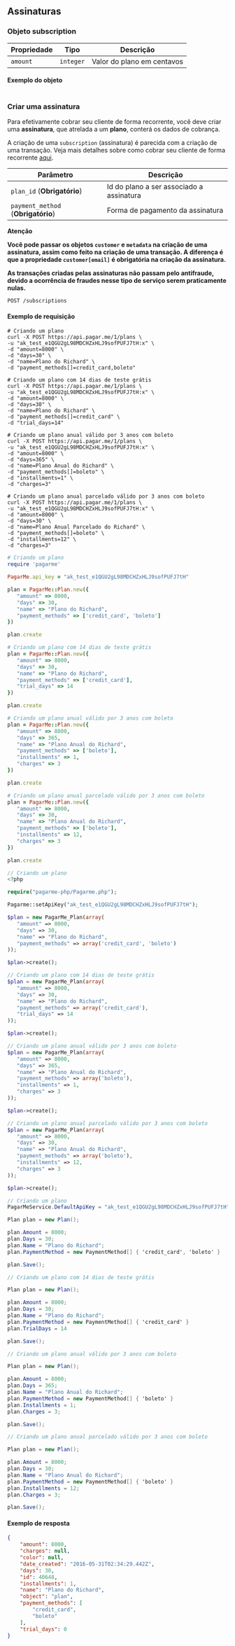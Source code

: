 ## Assinaturas

### Objeto subscription

Propriedade | Tipo | Descrição
---|---|---
`amount` | `integer` | Valor do plano em centavos
 
#### Exemplo do objeto

```json
```

### Criar uma assinatura

Para efetivamente cobrar seu cliente de forma recorrente, você deve criar uma **assinatura**, que atrelada a um **plano**, conterá os dados de cobrança.

A criação de uma `subscription` (assinatura) é parecida com a criação de uma transação. Veja mais detalhes sobre como cobrar seu cliente de forma recorrente [aqui](https://pagar.me/docs/plans-subscriptions/#criando-uma-assinatura).

Parâmetro | Descrição
---|---
`plan_id` (**Obrigatório**) | Id do plano a ser associado a assinatura
`payment_method` (**Obrigatório**) | Forma de pagamento da assinatura

**Atenção**

**Você pode passar os objetos `customer` e `metadata` na criação de uma assinatura, assim como feito na criação de uma transação. A diferença é que a propriedade `customer[email]` é obrigatória na criação da assinatura.**

**As transações criadas pelas assinaturas não passam pelo antifraude, devido a ocorrência de fraudes nesse tipo de serviço serem praticamente nulas.**

```endpoint
POST /subscriptions
```

#### Exemplo de requisição

```curl
# Criando um plano
curl -X POST https://api.pagar.me/1/plans \
-u "ak_test_e1QGU2gL98MDCHZxHLJ9sofPUFJ7tH:x" \
-d "amount=8000" \
-d "days=30" \
-d "name=Plano do Richard" \
-d "payment_methods[]=credit_card,boleto"

# Criando um plano com 14 dias de teste grátis
curl -X POST https://api.pagar.me/1/plans \
-u "ak_test_e1QGU2gL98MDCHZxHLJ9sofPUFJ7tH:x" \
-d "amount=8000" \
-d "days=30" \
-d "name=Plano do Richard" \
-d "payment_methods[]=credit_card" \
-d "trial_days=14"

# Criando um plano anual válido por 3 anos com boleto
curl -X POST https://api.pagar.me/1/plans \
-u "ak_test_e1QGU2gL98MDCHZxHLJ9sofPUFJ7tH:x" \
-d "amount=8000" \
-d "days=365" \
-d "name=Plano Anual do Richard" \
-d "payment_methods[]=boleto" \
-d "installments=1" \
-d "charges=3"

# Criando um plano anual parcelado válido por 3 anos com boleto
curl -X POST https://api.pagar.me/1/plans \
-u "ak_test_e1QGU2gL98MDCHZxHLJ9sofPUFJ7tH:x" \
-d "amount=8000" \
-d "days=30" \
-d "name=Plano Anual Parcelado do Richard" \
-d "payment_methods[]=boleto" \
-d "installments=12" \
-d "charges=3"
```

```ruby
# Criando um plano
require 'pagarme'

PagarMe.api_key = "ak_test_e1QGU2gL98MDCHZxHLJ9sofPUFJ7tH"

plan = PagarMe::Plan.new({
   "amount" => 8000,
   "days" => 30,
   "name" => "Plano do Richard",
   "payment_methods" => ['credit_card', 'boleto']
})

plan.create

# Criando um plano com 14 dias de teste grátis
plan = PagarMe::Plan.new({
   "amount" => 8000,
   "days" => 30,
   "name" => "Plano do Richard",
   "payment_methods" => ['credit_card'],
   "trial_days" => 14
})

plan.create

# Criando um plano anual válido por 3 anos com boleto
plan = PagarMe::Plan.new({
   "amount" => 8000,
   "days" => 365,
   "name" => "Plano Anual do Richard",
   "payment_methods" => ['boleto'],
   "installments" => 1,
   "charges" => 3
})

plan.create

# Criando um plano anual parcelado válido por 3 anos com boleto
plan = PagarMe::Plan.new({
   "amount" => 8000,
   "days" => 30,
   "name" => "Plano Anual do Richard",
   "payment_methods" => ['boleto'],
   "installments" => 12,
   "charges" => 3
})

plan.create
```

```php
// Criando um plano
<?php

require("pagarme-php/Pagarme.php");

Pagarme::setApiKey("ak_test_e1QGU2gL98MDCHZxHLJ9sofPUFJ7tH");

$plan = new PagarMe_Plan(array(
   "amount" => 8000,
   "days" => 30,
   "name" => "Plano do Richard",
   "payment_methods" => array('credit_card', 'boleto')
));

$plan->create();

// Criando um plano com 14 dias de teste grátis
$plan = new PagarMe_Plan(array(
   "amount" => 8000,
   "days" => 30,
   "name" => "Plano do Richard",
   "payment_methods" => array('credit_card'),
   "trial_days" => 14
));

$plan->create();

// Criando um plano anual válido por 3 anos com boleto
$plan = new PagarMe_Plan(array(
   "amount" => 8000,
   "days" => 365,
   "name" => "Plano Anual do Richard",
   "payment_methods" => array('boleto'),
   "installments" => 1,
   "charges" => 3
));

$plan->create();

// Criando um plano anual parcelado válido por 3 anos com boleto
$plan = new PagarMe_Plan(array(
   "amount" => 8000,
   "days" => 30,
   "name" => "Plano Anual do Richard",
   "payment_methods" => array('boleto'),
   "installments" => 12,
   "charges" => 3
));

$plan->create();
```

```csharp
// Criando um plano
PagarMeService.DefaultApiKey = "ak_test_e1QGU2gL98MDCHZxHLJ9sofPUFJ7tH";

Plan plan = new Plan();

plan.Amount = 8000;
plan.Days = 30;
plan.Name = "Plano do Richard";
plan.PaymentMethod = new PaymentMethod[] { 'credit_card', 'boleto' }

plan.Save();

// Criando um plano com 14 dias de teste grátis

Plan plan = new Plan();

plan.Amount = 8000;
plan.Days = 30;
plan.Name = "Plano do Richard";
plan.PaymentMethod = new PaymentMethod[] { 'credit_card' }
plan.TrialDays = 14

plan.Save();

// Criando um plano anual válido por 3 anos com boleto

Plan plan = new Plan();

plan.Amount = 8000;
plan.Days = 365;
plan.Name = "Plano Anual do Richard";
plan.PaymentMethod = new PaymentMethod[] { 'boleto' }
plan.Installments = 1;
plan.Charges = 3;

plan.Save();

// Criando um plano anual parcelado válido por 3 anos com boleto

Plan plan = new Plan();

plan.Amount = 8000;
plan.Days = 30;
plan.Name = "Plano Anual do Richard";
plan.PaymentMethod = new PaymentMethod[] { 'boleto' }
plan.Installments = 12;
plan.Charges = 3;

plan.Save();
```

#### Exemplo de resposta

```json
{
    "amount": 8000,
    "charges": null,
    "color": null,
    "date_created": "2016-05-31T02:34:29.442Z",
    "days": 30,
    "id": 40648,
    "installments": 1,
    "name": "Plano do Richard",
    "object": "plan",
    "payment_methods": [
        "credit_card",
        "boleto"
    ],
    "trial_days": 0
}
```

